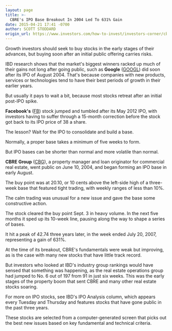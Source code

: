 ```yaml
---
layout: page
title: >-
  CBRE's IPO Base Breakout In 2004 Led To 631% Gain
date: 2015-04-21 17:41 -0700
author: SCOTT STODDARD
origin_url: https://www.investors.com/how-to-invest/investors-corner/cbre-an-example-of-a-top-ipo-stock/
---
```


Growth investors should seek to buy stocks in the early stages of their advances, but buying soon after an initial public offering carries risks.

IBD research shows that the market's biggest winners racked up much of their gains not long after going public, such as **Google** ([GOOGL](https://research.investors.com/quote.aspx?symbol=GOOGL)) did soon after its IPO of August 2004. That's because companies with new products, services or technologies tend to have their best periods of growth in their earlier years.

But usually it pays to wait a bit, because most stocks retreat after an initial post-IPO spike.

**Facebook's** ([FB](https://research.investors.com/quote.aspx?symbol=FB)) stock jumped and tumbled after its May 2012 IPO, with investors having to suffer through a 15-month correction before the stock got back to its IPO price of 38 a share.

The lesson? Wait for the IPO to consolidate and build a base.

Normally, a proper base takes a minimum of five weeks to form.

But IPO bases can be shorter than normal and more volatile than normal.

**CBRE Group** ([CBG](https://research.investors.com/quote.aspx?symbol=CBG)), a property manager and loan originator for commercial real estate, went public on June 10, 2004, and began forming an IPO base in early August.

The buy point was at 20.10, or 10 cents above the left-side high of a three-week base that featured tight trading, with weekly ranges of less than 10%.

The calm trading was unusual for a new issue and gave the base some constructive action.

The stock cleared the buy point Sept. 3 in heavy volume. In the next five months it sped up its 10-week line, pausing along the way to shape a series of bases.

It hit a peak of 42.74 three years later, in the week ended July 20, 2007, representing a gain of 631%.

At the time of its breakout, CBRE's fundamentals were weak but improving, as is the case with many new stocks that have little track record.

But investors who looked at IBD's industry group rankings would have sensed that something was happening, as the real estate operations group had jumped to No. 6 out of 197 from 91 in just six weeks. This was the early stages of the property boom that sent CBRE and many other real estate stocks soaring.

For more on IPO stocks, see IBD's IPO Analysis column, which appears every Tuesday and Thursday and features stocks that have gone public in the past three years.

These stocks are selected from a computer-generated screen that picks out the best new issues based on key fundamental and technical criteria.
